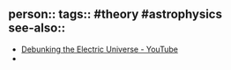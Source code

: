 person:: 
tags:: #theory #astrophysics  
see-also::
-
- [Debunking the Electric Universe - YouTube](https://www.youtube.com/watch?v=T9q-v4lBGuw)
-